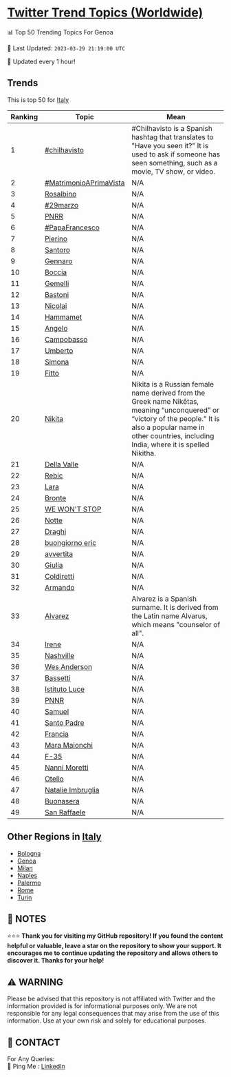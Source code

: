 [Twitter Trend Topics (Worldwide)](https://github.com/ErcinDedeoglu/Twitter-Trend-Topics)
==========


📊 Top 50 Trending Topics For Genoa

📆 Last Updated: `2023-03-29 21:19:00 UTC`

🔧 Updated every 1 hour!


## Trends

This is top 50 for [Italy](</Italy>)

| Ranking | Topic | Mean |
| ------- | ------------ | ------------ |
| 1 | [#chilhavisto](http://twitter.com/search?q=%23chilhavisto) | #Chilhavisto is a Spanish hashtag that translates to "Have you seen it?" It is used to ask if someone has seen something, such as a movie, TV show, or video. |
| 2 | [#MatrimonioAPrimaVista](http://twitter.com/search?q=%23MatrimonioAPrimaVista) | N/A |
| 3 | [Rosalbino](http://twitter.com/search?q=Rosalbino) | N/A |
| 4 | [#29marzo](http://twitter.com/search?q=%2329marzo) | N/A |
| 5 | [PNRR](http://twitter.com/search?q=PNRR) | N/A |
| 6 | [#PapaFrancesco](http://twitter.com/search?q=%23PapaFrancesco) | N/A |
| 7 | [Pierino](http://twitter.com/search?q=Pierino) | N/A |
| 8 | [Santoro](http://twitter.com/search?q=Santoro) | N/A |
| 9 | [Gennaro](http://twitter.com/search?q=Gennaro) | N/A |
| 10 | [Boccia](http://twitter.com/search?q=Boccia) | N/A |
| 11 | [Gemelli](http://twitter.com/search?q=Gemelli) | N/A |
| 12 | [Bastoni](http://twitter.com/search?q=Bastoni) | N/A |
| 13 | [Nicolai](http://twitter.com/search?q=Nicolai) | N/A |
| 14 | [Hammamet](http://twitter.com/search?q=Hammamet) | N/A |
| 15 | [Angelo](http://twitter.com/search?q=Angelo) | N/A |
| 16 | [Campobasso](http://twitter.com/search?q=Campobasso) | N/A |
| 17 | [Umberto](http://twitter.com/search?q=Umberto) | N/A |
| 18 | [Simona](http://twitter.com/search?q=Simona) | N/A |
| 19 | [Fitto](http://twitter.com/search?q=Fitto) | N/A |
| 20 | [Nikita](http://twitter.com/search?q=Nikita) | Nikita is a Russian female name derived from the Greek name Nikētas, meaning “unconquered” or “victory of the people.” It is also a popular name in other countries, including India, where it is spelled Nikitha. |
| 21 | [Della Valle](http://twitter.com/search?q=Della+Valle) | N/A |
| 22 | [Rebic](http://twitter.com/search?q=Rebic) | N/A |
| 23 | [Lara](http://twitter.com/search?q=Lara) | N/A |
| 24 | [Bronte](http://twitter.com/search?q=Bronte) | N/A |
| 25 | [WE WON'T STOP](http://twitter.com/search?q=WE+WON%27T+STOP) | N/A |
| 26 | [Notte](http://twitter.com/search?q=Notte) | N/A |
| 27 | [Draghi](http://twitter.com/search?q=Draghi) | N/A |
| 28 | [buongiorno eric](http://twitter.com/search?q=buongiorno+eric) | N/A |
| 29 | [avvertita](http://twitter.com/search?q=avvertita) | N/A |
| 30 | [Giulia](http://twitter.com/search?q=Giulia) | N/A |
| 31 | [Coldiretti](http://twitter.com/search?q=Coldiretti) | N/A |
| 32 | [Armando](http://twitter.com/search?q=Armando) | N/A |
| 33 | [Alvarez](http://twitter.com/search?q=Alvarez) | Alvarez is a Spanish surname. It is derived from the Latin name Alvarus, which means "counselor of all". |
| 34 | [Irene](http://twitter.com/search?q=Irene) | N/A |
| 35 | [Nashville](http://twitter.com/search?q=Nashville) | N/A |
| 36 | [Wes Anderson](http://twitter.com/search?q=Wes+Anderson) | N/A |
| 37 | [Bassetti](http://twitter.com/search?q=Bassetti) | N/A |
| 38 | [Istituto Luce](http://twitter.com/search?q=Istituto+Luce) | N/A |
| 39 | [PNNR](http://twitter.com/search?q=PNNR) | N/A |
| 40 | [Samuel](http://twitter.com/search?q=Samuel) | N/A |
| 41 | [Santo Padre](http://twitter.com/search?q=Santo+Padre) | N/A |
| 42 | [Francia](http://twitter.com/search?q=Francia) | N/A |
| 43 | [Mara Maionchi](http://twitter.com/search?q=Mara+Maionchi) | N/A |
| 44 | [F-35](http://twitter.com/search?q=F-35) | N/A |
| 45 | [Nanni Moretti](http://twitter.com/search?q=Nanni+Moretti) | N/A |
| 46 | [Otello](http://twitter.com/search?q=Otello) | N/A |
| 47 | [Natalie Imbruglia](http://twitter.com/search?q=Natalie+Imbruglia) | N/A |
| 48 | [Buonasera](http://twitter.com/search?q=Buonasera) | N/A |
| 49 | [San Raffaele](http://twitter.com/search?q=San+Raffaele) | N/A |



## Other Regions in [Italy](</Italy>)

* [Bologna](</Italy/Bologna.md>)
* [Genoa](</Italy/Genoa.md>)
* [Milan](</Italy/Milan.md>)
* [Naples](</Italy/Naples.md>)
* [Palermo](</Italy/Palermo.md>)
* [Rome](</Italy/Rome.md>)
* [Turin](</Italy/Turin.md>)



## 📝 NOTES

⭐⭐⭐ **Thank you for visiting my GitHub repository! If you found the content helpful or valuable, leave a star on the repository to show your support. It encourages me to continue updating the repository and allows others to discover it. Thanks for your help!**


## ⚠️ WARNING

Please be advised that this repository is not affiliated with Twitter and the information provided is for informational purposes only. We are not responsible for any legal consequences that may arise from the use of this information. Use at your own risk and solely for educational purposes.


## 📨 CONTACT

 For Any Queries:  
            🏓 Ping Me : [LinkedIn](https://www.linkedin.com/in/ercindedeoglu/)
